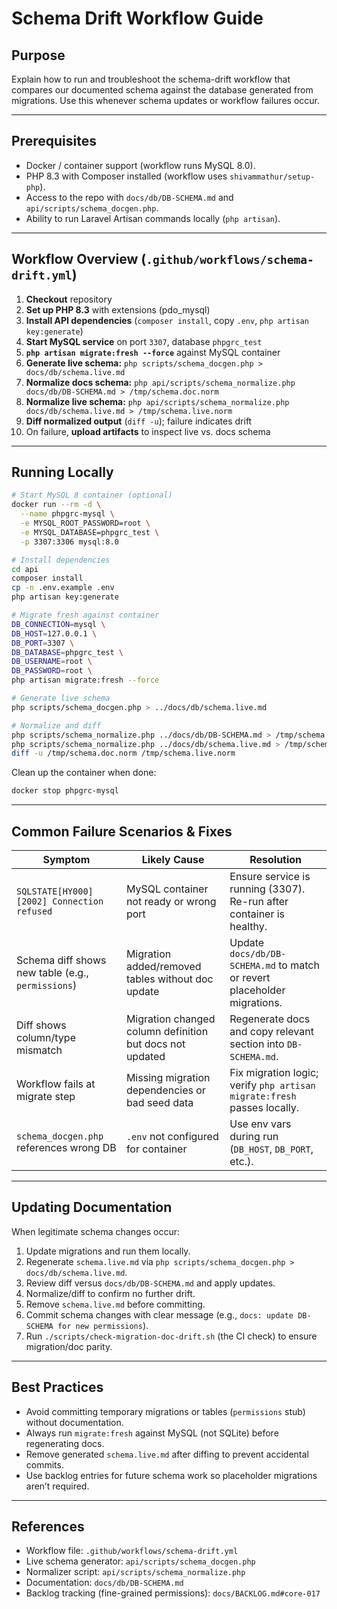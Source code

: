 # Schema Drift Workflow Guide

## Purpose
Explain how to run and troubleshoot the schema-drift workflow that compares our documented schema against the database generated from migrations. Use this whenever schema updates or workflow failures occur.

---

## Prerequisites
- Docker / container support (workflow runs MySQL 8.0).
- PHP 8.3 with Composer installed (workflow uses `shivammathur/setup-php`).
- Access to the repo with `docs/db/DB-SCHEMA.md` and `api/scripts/schema_docgen.php`.
- Ability to run Laravel Artisan commands locally (`php artisan`).

---

## Workflow Overview (`.github/workflows/schema-drift.yml`)
1. **Checkout** repository
2. **Set up PHP 8.3** with extensions (pdo_mysql)
3. **Install API dependencies** (`composer install`, copy `.env`, `php artisan key:generate`)
4. **Start MySQL service** on port `3307`, database `phpgrc_test`
5. **`php artisan migrate:fresh --force`** against MySQL container
6. **Generate live schema:** `php scripts/schema_docgen.php > docs/db/schema.live.md`
7. **Normalize docs schema:** `php api/scripts/schema_normalize.php docs/db/DB-SCHEMA.md > /tmp/schema.doc.norm`
8. **Normalize live schema:** `php api/scripts/schema_normalize.php docs/db/schema.live.md > /tmp/schema.live.norm`
9. **Diff normalized output** (`diff -u`); failure indicates drift
10. On failure, **upload artifacts** to inspect live vs. docs schema

---

## Running Locally
```bash
# Start MySQL 8 container (optional)
docker run --rm -d \
  --name phpgrc-mysql \
  -e MYSQL_ROOT_PASSWORD=root \
  -e MYSQL_DATABASE=phpgrc_test \
  -p 3307:3306 mysql:8.0

# Install dependencies
cd api
composer install
cp -n .env.example .env
php artisan key:generate

# Migrate fresh against container
DB_CONNECTION=mysql \
DB_HOST=127.0.0.1 \
DB_PORT=3307 \
DB_DATABASE=phpgrc_test \
DB_USERNAME=root \
DB_PASSWORD=root \
php artisan migrate:fresh --force

# Generate live schema
php scripts/schema_docgen.php > ../docs/db/schema.live.md

# Normalize and diff
php scripts/schema_normalize.php ../docs/db/DB-SCHEMA.md > /tmp/schema.doc.norm
php scripts/schema_normalize.php ../docs/db/schema.live.md > /tmp/schema.live.norm
diff -u /tmp/schema.doc.norm /tmp/schema.live.norm
```

Clean up the container when done:
```bash
docker stop phpgrc-mysql
```

---

## Common Failure Scenarios & Fixes
| Symptom | Likely Cause | Resolution |
| --- | --- | --- |
| `SQLSTATE[HY000] [2002] Connection refused` | MySQL container not ready or wrong port | Ensure service is running (3307). Re-run after container is healthy. |
| Schema diff shows new table (e.g., `permissions`) | Migration added/removed tables without doc update | Update `docs/db/DB-SCHEMA.md` to match or revert placeholder migrations. |
| Diff shows column/type mismatch | Migration changed column definition but docs not updated | Regenerate docs and copy relevant section into `DB-SCHEMA.md`. |
| Workflow fails at migrate step | Missing migration dependencies or bad seed data | Fix migration logic; verify `php artisan migrate:fresh` passes locally. |
| `schema_docgen.php` references wrong DB | `.env` not configured for container | Use env vars during run (`DB_HOST`, `DB_PORT`, etc.). |

---

## Updating Documentation
When legitimate schema changes occur:
1. Update migrations and run them locally.
2. Regenerate `schema.live.md` via `php scripts/schema_docgen.php > docs/db/schema.live.md`.
3. Review diff versus `docs/db/DB-SCHEMA.md` and apply updates.
4. Normalize/diff to confirm no further drift.
5. Remove `schema.live.md` before committing.
6. Commit schema changes with clear message (e.g., `docs: update DB-SCHEMA for new permissions`).
7. Run `./scripts/check-migration-doc-drift.sh` (the CI check) to ensure migration/doc parity.

---

## Best Practices
- Avoid committing temporary migrations or tables (`permissions` stub) without documentation.
- Always run `migrate:fresh` against MySQL (not SQLite) before regenerating docs.
- Remove generated `schema.live.md` after diffing to prevent accidental commits.
- Use backlog entries for future schema work so placeholder migrations aren’t required.

---

## References
- Workflow file: `.github/workflows/schema-drift.yml`
- Live schema generator: `api/scripts/schema_docgen.php`
- Normalizer script: `api/scripts/schema_normalize.php`
- Documentation: `docs/db/DB-SCHEMA.md`
- Backlog tracking (fine-grained permissions): `docs/BACKLOG.md#core-017`
